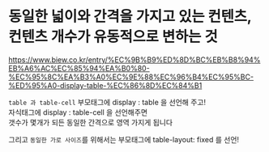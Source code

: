 # 동일한 넓이와 간격을 가지고 있는 컨텐츠, 컨텐츠 개수가 유동적으로 변하는 것

https://www.biew.co.kr/entry/%EC%9B%B9%ED%8D%BC%EB%B8%94%EB%A6%AC%EC%85%94%EA%B0%80-%EC%95%8C%EA%B3%A0%EC%9E%88%EC%96%B4%EC%95%BC-%ED%95%A0-display-table-%EC%86%8D%EC%84%B1

`table 과 table-cell`
부모태그에 display : table 을 선언해 주고!  
자식태그에 display : table-cell 을 선언해주면  
갯수가 몇개가 되든 동일한 간격으로 영역 가지게 됩니다

그리고 `동일한 가로 사이즈`를 위해서는
부모태그에 table-layout: fixed 를 선언!
